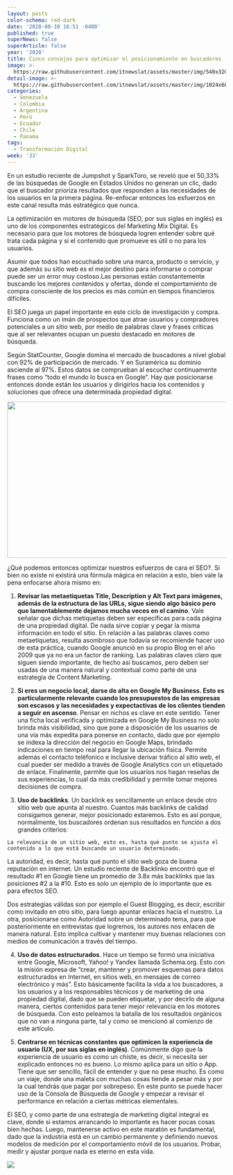 ```yaml
---
layout: posts
color-schema: red-dark
date: '2020-08-10 16:51 -0400'
published: true
superNews: false
superArticle: false
year: '2020'
title: Cinco consejos para optimizar el posicionamiento en buscadores (SEO)
image: >-
  https://raw.githubusercontent.com/itnewslat/assets/master/img/540x320/Angel-Mendez-p.jpg
detail-image: >-
  https://raw.githubusercontent.com/itnewslat/assets/master/img/1024x680/Angel-Mendez-g.jpg
categories:
  - Venezuela
  - Colombia
  - Argentina
  - Perú
  - Ecuador
  - Chile
  - Panama
tags:
  - Transformación Digital
week: '33'
---
```

En un estudio reciente de Jumpshot y SparkToro, se reveló que el 50,33% de las búsquedas de Google en Estados Unidos no generan un clic, dado que el buscador prioriza resultados que responden a las necesidades de los usuarios en la primera página. Re-enfocar entonces los esfuerzos en este canal resulta más estratégico que nunca.

La optimización en motores de búsqueda (SEO, por sus siglas en inglés) es uno de los componentes estratégicos del Marketing Mix Digital. Es necesario para que los motores de búsqueda logren entender sobre qué trata cada página y si el contenido que promueve es útil o no para los usuarios.

Asumir que todos han escuchado sobre una marca, producto o servicio, y que además su sitio web es el mejor destino para informarse o comprar puede ser un error muy costoso.Las personas están constantemente buscando los mejores contenidos y ofertas, donde el comportamiento de compra consciente de los precios es más común en tiempos financieros difíciles.

El SEO juega un papel importante en este ciclo de investigación y compra. Funciona como un imán de prospectos que atrae usuarios y compradores potenciales a un sitio web, por medio de palabras clave y frases críticas que al ser relevantes ocupan un puesto destacado en motores de búsqueda. 

Según StatCounter, Google domina el mercado de buscadores a nivel global con 92% de participación de mercado. Y en Suramérica su dominio asciende al 97%. Estos datos se comprueban al escuchar continuamente frases como “todo el mundo lo busca en Google”. Hay que posicionarse entonces donde están los usuarios y dirigirlos hacia los contenidos y soluciones que ofrece una determinada propiedad digital.

<center>
<div class='img'><img class="alignnone" src="https://1.bp.blogspot.com/-5BLAnC7Akvk/XyqzpPQdoOI/AAAAAAAAe54/i00YmqSeTGQxZUqOkrt1AJ_IdM-w_HSUgCLcBGAsYHQ/w640-h360/statcounter-share-motores-busqueda-mayo2020.png" alt="" width="640" height="360" /></div>
</center>

¿Qué podemos entonces optimizar nuestros esfuerzos de cara el SEO?. Si bien no existe ni existirá una fórmula mágica en relación a esto, bien vale la pena enfocarse ahora mismo en:

1.    **Revisar las metaetiquetas Title, Description y Alt Text para imágenes, además de la estructura de las URLs, sigue siendo algo básico pero que lamentablemente dejamos mucha veces en el camino**. Vale señalar que dichas metiquetas deben ser específicas para cada página de una propiedad digital. De nada sirve copiar y pegar la misma información en todo el sitio. En relación a las palabras claves como metaetiquetas, resulta asombroso que todavía se recomiende hacer uso de esta práctica, cuando Google anunció en su propio Blog en el año 2009 que ya no era un factor de ranking. Las palabras claves claro que siguen siendo importante, de hecho así buscamos, pero deben ser usadas de una manera natural y contextual como parte de una estrategia de Content Marketing.

2.    **Si eres un negocio local, darse de alta en Google My Business. Esto es particularmente relevante cuando los presupuestos de las empresas son escasos y las necesidades y expectactivas de los clientes tienden a seguir en ascenso**. Pensar en nichos es clave en este sentido. Tener una ficha local verificada y optimizada en Google My Business no solo brinda más visibilidad, sino que pone a disposición de los usuarios de una vía más expedita para ponerse en contacto, dado que por ejemplo se indexa la dirección del negocio en Google Maps, brindado indicaciones en tiempo real para llegar la ubicación física. Permite además el contacto teléfonico e inclusive derivar tráfico al sitio web, el cual pueder ser medido a través de Google Analytics con un etiquetado de enlace. Finalmente, permite que los usuarios nos hagan reseñas de sus experiencias, lo cual da más credibilidad y permite tomar mejores decisiones de compra.

3.    **Uso de backlinks**. Un backlink es sencillamente un enlace desde otro sitio web que apunta al nuestro. Cuantos más backlinks de calidad consigamos generar, mejor posicionado estaremos. Esto es así porque, normalmente, los buscadores ordenan sus resultados en función a dos grandes criterios:

    La relevancia de un sitio web, esto es, hasta qué punto se ajusta el contenido a lo que está buscando un usuario determinado.

  La autoridad, es decir, hasta qué punto el sitio web goza de buena reputación en internet.
  Un estudio reciente de Backlinko encontró que el resultado #1 en Google tiene un promedio de 3.8x más backlinks que las posiciones #2 a la #10. Esto es solo un ejemplo de lo importante que es para efectos SEO.

  Dos estrategias válidas son por ejemplo el Guest Blogging, es decir, escribir como invitado en otro sitio, para luego apuntar enlaces hacia el nuestro. La otra, posicionarse como Autoridad sobre un determinado tema, para que posteriormente en entrevistas que logremos, los autores nos enlacen de manera natural. Esto implica cultivar y mantener muy buenas relaciones con medios de comunicación a través del tiempo.

4.    **Uso de datos estructurados**. Hace un tiempo se formó una iniciativa entre Google, Microsoft, Yahoo! y Yandex llamada Schema.org. Esto con la misión expresa de “crear, mantener y promover esquemas para datos estructurados en Internet, en sitios web, en mensajes de correo electrónico y más”. Esto básicamente facilita la vida a los buscadores, a los usuarios y a los responsables técnicos y de marketing de una propiedad digital, dado que se pueden etiquetar, y por decirlo de alguna manera, ciertos contenidos para tener mejor relevancia en los motores de búsqueda. Con esto peleamos la batalla de los resultados orgánicos que no van a ninguna parte, tal y como se mencionó al comienzo de este artículo.

5.    **Centrarse en técnicas constantes que optimicen la experiencia de usuario (UX, por sus siglas en inglés)**. Comúnmente digo que la experiencia de usuario es como un chiste, es decir, si necesita ser explicado entonces no es bueno. Lo mismo aplica para un sitio o App. Tiene que ser sencillo, fácil de entender y que no pese mucho. Es como un viaje, donde una maleta con muchas cosas tiende a pesar más y por la cual tendrás que pagar por sobrepeso. En este punto se puede hacer uso de la Cónsola de Búsqueda de Google y empezar a revisar el performance en relación a ciertas métricas elementales.

El SEO, y como parte de una estrategia de marketing digital integral es clave, donde si estamos arrancando lo importante es hacer pocas cosas bien hechas. Luego, mantenerse activo en este maratón es fundamental, dado que la industria está en un cambio permanente y definiendo nuevos modelos de medición por el comportamiento móvil de los usuarios. Probar, medir y ajustar porque nada es  eterno en esta vida. 

<img src="https://tracker.metricool.com/c3po.jpg?hash=56f88a41e39ab42c063cc51676587a04"/>